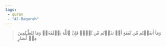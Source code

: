 ```yaml
---
tags: 
 - quran 
 - "Al-Baqarah"
---
```


> وَمَآ أَنفَقۡتُم مِّن نَّفَقَةٍ أَوۡ نَذَرۡتُم مِّن نَّذۡرٖ فَإِنَّ ٱللَّهَ يَعۡلَمُهُۥۗ وَمَا لِلظَّـٰلِمِينَ مِنۡ أَنصَارٍ
